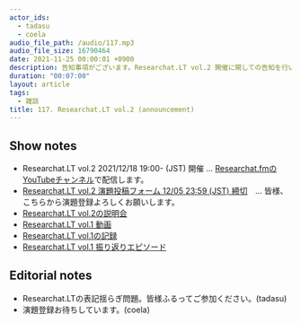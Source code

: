 ```yaml
---
actor_ids:
  - tadasu
  - coela
audio_file_path: /audio/117.mp3
audio_file_size: 16790464
date: 2021-11-25 00:00:01 +0900
description: 告知事項がございます。Researchat.LT vol.2 開催に関しての告知を行いました。
duration: "00:07:00"
layout: article
tags:
  - 雑談
title: 117. Researchat.LT vol.2 (announcement)
---
```


## Show notes
- Researchat.LT vol.2 2021/12/18 19:00- (JST) 開催 ... [Researchat.fmのYouTubeチャンネル](https://www.youtube.com/channel/UC2bDx3CfYJwqBKQHF-9j3FA)で配信します。
- [Researchat.LT vol.2  演題投稿フォーム 12/05 23:59 (JST) 締切](https://docs.google.com/forms/d/e/1FAIpQLScyKb5DjZJbDhz-mU76i5JKR12Y3GhMONyhA4cyJuWIaNObLg/viewform)　... 皆様、こちらから演題登録よろしくお願いします。
- [Researchat.LT vol.2の説明会](https://youtu.be/NHZLWYMPOCo)
- [Researchat.LT vol.1 動画](https://youtu.be/kKLt956ieSM)
- [Researchat.LT vol.1の記録](https://researchat.fm/blog/8/)
- [Researchat.LT vol.1 振り返りエピソード](https://researchat.fm/episode/89)

## Editorial notes
- Researchat.LTの表記揺らぎ問題。皆様ふるってご参加ください。(tadasu)
- 演題登録お待ちしています。(coela)
